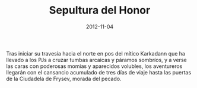 ﻿---
title: Sepultura del Honor
summary:  Sepultura del Honor es la segunda parte de la campaña titulada “El Valle del Dios Astado” para La Marca del Este, En esta ocasión, la mayor parte de la acción tendrá lugar en la Ciudadela de Frysev, fortaleza inventada por el autor que fue añadida al Canon del Códex de la Marca.

authors:
  - Luis Felipe Garcia / Tadevs
date: 2012-11-04
type: post
categories:
- Comunidad
- El Valle del Dios Astado
tags:
- aventura
- ciudad
- campaña
minlevels: "3"
maxlevels: "4"
prices: gratis
session: "3"
mincharacters: "3"
maxcharacters: "4"
eval:  no oficial
cover: "sepultura-del-honor.jpg"
download: "sepultura-del-honor.pdf"
moreinfo: "https://criptabajoeltorreon.wordpress.com/2012/03/22/la-marca-del-este-el-valle-del-dios-astado-ii-sepultura-del-honor/"
license: "OGL"
draft: false

---

Tras iniciar su travesía hacia el norte en pos del mítico Karkadann que ha llevado a los PJs a cruzar tumbas arcaicas y páramos sombríos, y a verse las caras con poderosas momias y aparecidos volubles,
los aventureros llegarán con el cansancio acumulado de tres días de viaje hasta las puertas de la Ciudadela de Frysev, morada del pecado.